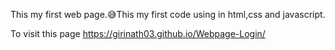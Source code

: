 This my first web page.😅This my first code using in html,css and javascript.

To visit this page https://girinath03.github.io/Webpage-Login/
